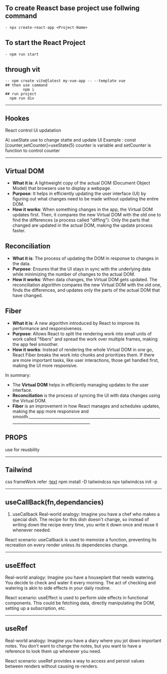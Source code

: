 ## To create Reasct base project use follwing command
	- npx create-react-app <Project-Name>
			
## To start the React Project
	- npm run start

## through vit
    -- npm create vite@latest my-vue-app -- --template vue
	## then use cammand
			npm i
	## run project
	  npm run div
_____________________________________________________________________________________________________________________________

## Hookes
React control Ui updatation

 A) useState
    use to change statte and update UI
	Example :  const [counter,setCounter]=useState(5)
	  counter is variable and setCounter is function to control  counter

_____________________________________________________________________________________________________________________________

## Virtual DOM
- **What it is**: A lightweight copy of the actual DOM (Document Object Model) that browsers use to display a webpage.
- **Purpose**: It helps in efficiently updating the user interface (UI) by figuring out what changes need to be made without updating the entire DOM.
- **How it works**: When something changes in the app, the Virtual DOM updates first. Then, it compares the new Virtual DOM with the old one to find the differences (a process called "diffing"). Only the parts that changed are updated in the actual DOM, making the update process faster.

## Reconciliation
- **What it is**: The process of updating the DOM in response to changes in the data.
- **Purpose**: Ensures that the UI stays in sync with the underlying data while minimizing the number of changes to the actual DOM.
- **How it works**: When data changes, the Virtual DOM gets updated. The reconciliation algorithm compares the new Virtual DOM with the old one, finds the differences, and updates only the parts of the actual DOM that have changed.

## Fiber
- **What it is**: A new algorithm introduced by React to improve its performance and responsiveness.
- **Purpose**: Allows React to split the rendering work into small units of work called "fibers" and spread the work over multiple frames, making the app feel smoother.
- **How it works**: Instead of rendering the whole Virtual DOM in one go, React Fiber breaks the work into chunks and prioritizes them. If there are more important tasks, like user interactions, those get handled first, making the UI more responsive.

In summary:
- The **Virtual DOM** helps in efficiently managing updates to the user interface.
- **Reconciliation** is the process of syncing the UI with data changes using the Virtual DOM.
- **Fiber** is an improvement in how React manages and schedules updates, making the app more responsive and smooth._________________________________________________________________________________________________________

## PROPS

use for reusbility


_________________________________________________________________________________________________________

## Tailwind
 css frameWork
refer :[text](https://tailwindcss.com/docs/installation)
npm install -D tailwindcss
npx tailwindcss init -p

_________________________________________________________________________________________________________

## useCallBack(fn,dependancies)

1. useCallback
Real-world analogy: Imagine you have a chef who makes a special dish. The recipe for this dish doesn't change, so instead of writing down the recipe every time, you write it down once and reuse it whenever needed.

React scenario:
 useCallback is used to memoize a function, preventing its recreation on every render unless its dependencies change.
_________________________________________________________________________________________________________

## useEffect

Real-world analogy: Imagine you have a houseplant that needs watering. You decide to check and water it every morning. The act of checking and watering is akin to side effects in your daily routine.

React scenario: useEffect is used to perform side effects in functional components. This could be fetching data, directly manipulating the DOM, setting up a subscription, etc.
_________________________________________________________________________________________________________

## useRef

Real-world analogy: Imagine you have a diary where you jot down important notes. You don't want to change the notes, but you want to have a reference to look them up whenever you need.

React scenario: useRef provides a way to access and persist values between renders without causing re-renders.